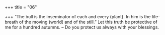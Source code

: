 +++
title = "06"

+++
“The bull is the inseminator of each and every (plant). In him is the  life-breath of the moving (world) and of the still.”
Let this truth be protective of me for a hundred autumns. – Do you
protect us always with your blessings.